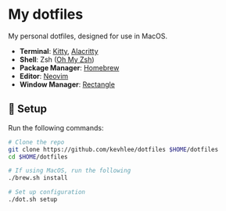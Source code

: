 # My dotfiles

My personal dotfiles, designed for use in MacOS.

- **Terminal**: [Kitty](https://sw.kovidgoyal.net/kitty/), [Alacritty](https://alacritty.org/)
- **Shell**: Zsh ([Oh My Zsh](https://ohmyz.sh/))
- **Package Manager**: [Homebrew](https://brew.sh/)
- **Editor**: [Neovim](https://neovim.io/)
- **Window Manager**: [Rectangle](https://rectangleapp.com/)

## 🚀 Setup

Run the following commands:

```sh
# Clone the repo
git clone https://github.com/kevhlee/dotfiles $HOME/dotfiles
cd $HOME/dotfiles

# If using MacOS, run the following
./brew.sh install

# Set up configuration
./dot.sh setup
```
